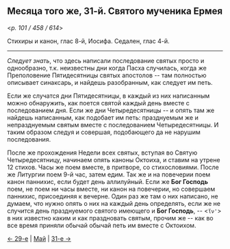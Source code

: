 
## Месяца того же, 31-й. Святого мученика Ермея

<*p. 101 / 458 / 614*>

Стихиры и канон, глас 8-й, Иосифа. Седален, глас 4-й.   

--- 

*Следует знать*, что здесь написали последование святых просто и однообразно, т.к. неизвестны дни 
когда Пасха случилась, когда же Преполовение Пятидесятницы святых апостолов -- 
там полностью описывает синаксарь, и найдешь разобранным, как следует им петь. 

Если же случатся дни Пятидесятницы, в каждый из них написанным можно обнаружить, как поется святой каждый 
день вместе с последованием дня. Если же дни Четыредесятницы -- и опять там же найдешь написанным, как 
подобает им петь: празднуемым же и непразднуемым святым вместе с последованием Четыредесятницы. 
И таким образом следуя и совершая, подобающего да не нарушим последования. 

После же прохождения Недели всех святых, вступая во Святую Четыредесятницу, начинаем опять каноны Октоиха, 
и ставим на утрене 12 стихов. Часы же поем вместе, в притворе, со стихословиями. После же Литургии 
поем 9-й час, затем едим. Так же и на повечерии поем канон паннихис, если будет день аллилуйный. 
Если же **Бог Господь** поем, не поем ни часы вместе, ни канон на повечерии, но совершаем паннихис, 
присоединяя к вечерне. Один раз же там о них написано, не думаем, что нужно опять о них на каждый день 
определять, если же не случится день празднуемого святого имеющего и **Бог Господь**, -- <`ἵν'`> в них 
известно каким и как праздновать святым, прочим же -- как во все время приняли обычай обычай петь им 
вместе с Октоихом.  

[← 29-е](05_29_EUR.ru.md) | [Май](README.md#30-й) | [31-е →](05_31_EUR.ru.md)
